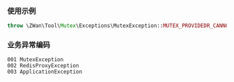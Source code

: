 ### 使用示例

```php 
throw \ZWan\Tool\Mutex\Exceptions\MutexException::MUTEX_PROVIDEDR_CANNOT_BE_EMPTY();
```

### 业务异常编码

```
001 MutexException
002 RedisProxyException
003 ApplicationException
```